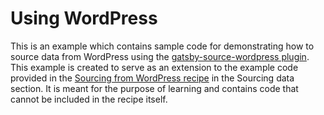 # Using WordPress

This is an example which contains sample code for demonstrating how to source data from WordPress using the [gatsby-source-wordpress plugin](https://www.gatsbyjs.org/packages/gatsby-source-wordpress/). This example is created to serve as an extension to the example code provided in the [Sourcing from WordPress recipe](https://www.gatsbyjs.org/docs/recipes/sourcing-data#sourcing-from-wordpress) in the Sourcing data section. It is meant for the purpose of learning and contains code that cannot be included in the recipe itself.
